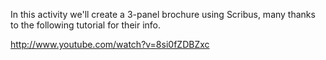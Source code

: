
In this activity we'll create a 3-panel brochure using Scribus, many thanks to the following tutorial for their info.

http://www.youtube.com/watch?v=8si0fZDBZxc
